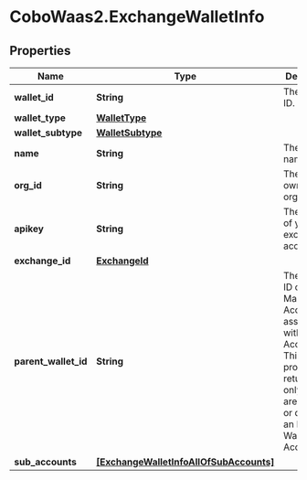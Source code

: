 # CoboWaas2.ExchangeWalletInfo

## Properties

Name | Type | Description | Notes
------------ | ------------- | ------------- | -------------
**wallet_id** | **String** | The wallet ID. | 
**wallet_type** | [**WalletType**](WalletType.md) |  | 
**wallet_subtype** | [**WalletSubtype**](WalletSubtype.md) |  | 
**name** | **String** | The wallet name. | 
**org_id** | **String** | The ID of the owning organization. | 
**apikey** | **String** | The API key of your exchange account. | 
**exchange_id** | [**ExchangeId**](ExchangeId.md) |  | 
**parent_wallet_id** | **String** | The wallet ID of the Main Account associated with the Sub Account. This property is returned only if you are creating or querying an Exchange Wallet (Sub Account). | [optional] 
**sub_accounts** | [**[ExchangeWalletInfoAllOfSubAccounts]**](ExchangeWalletInfoAllOfSubAccounts.md) |  | [optional] 


